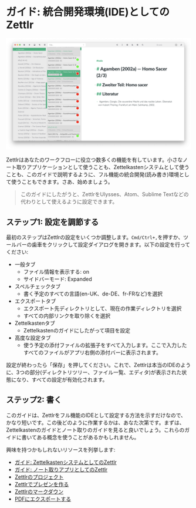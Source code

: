 # ガイド: 統合開発環境(IDE)としてのZettlr

![IDEとしてのZettlr](../img/zettlr_ide.png)

Zettlrはあなたのワークフローに役立つ数多くの機能を有しています。小さなノート取りアプリケーションとして使うことも、Zettelkastenシステムとして使うことも、このガイドで説明するように、フル機能の統合開発(読み書き)環境として使うこともできます。さあ、始めましょう。

> このガイドにしたがうと、ZettlrをUlysses、Atom、Sublime Textなどの代わりとして使えるように設定できます。

## ステップ1: 設定を調節する

最初のステップはZettlrの設定をいくつか調整します。`Cmd/Ctrl+,`を押すか、ツールバーの歯車をクリックして設定ダイアログを開きます。以下の設定を行ってください:

- 一般タブ
    - ファイル情報を表示する: on
    - サイドバーモード: Expanded
- スペルチェックタブ
    - 書く予定のすべての言語(en-UK、de-DE、fr-FRなど)を選択
- エクスポートタブ
    - エクスポート先ディレクトリとして、現在の作業ディレクトリを選択
    - すべての内部リンクを取り除くを選択
- Zettelkastenタブ
    - Zettelkastenのガイドにしたがって項目を設定
- 高度な設定タブ
    - 使う予定の添付ファイルの拡張子をすべて入力します。ここで入力したすべてのファイルがアプリ右側の添付バーに表示されます。

設定が終わったら「保存」を押してください。これで、Zettlrは本当のIDEのように、3つの部分(ディレクトリツリー、ファイル一覧、エディタ)が表示された状態になり、すべての設定が有効化されます。

## ステップ2: 書く

このガイドは、Zettlrをフル機能のIDEとして設定する方法を示すだけなので、かなり短いです。この後どのように作業するかは、あなた次第です。まずは、Zettelkastenのガイドとノート取りのガイドを見ると良いでしょう。これらのガイドに書いてある概念を使うことがあるかもしれません。

興味を持つかもしれないリソースを列挙します:

- [ガイド: ZettelkastenシステムとしてのZettlr](guide-zettelkasten.md)
- [ガイド: ノート取りアプリとしてのZettlr](guide-notes.md)
- [Zettlrのプロジェクト](../academic/projects.md)
- [Zettlrでプレゼンを作る](../academic/presentations.md)
- [Zettlrのマークダウン](../reference/markdown-basics.md)
- [PDFにエクスポートする](../core/export.md)
